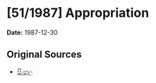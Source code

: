 # [51/1987] Appropriation

**Date:** 1987-12-30

## Original Sources

- [සිංහල](https://documents.gov.lk/view/acts/1987/12/51-1987_S.pdf)
